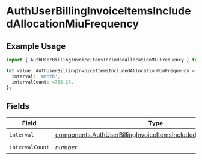 # AuthUserBillingInvoiceItemsIncludedAllocationMiuFrequency

## Example Usage

```typescript
import { AuthUserBillingInvoiceItemsIncludedAllocationMiuFrequency } from '@vercel/client/models/components';

let value: AuthUserBillingInvoiceItemsIncludedAllocationMiuFrequency = {
  interval: 'month',
  intervalCount: 4758.26,
};
```

## Fields

| Field           | Type                                                                                                                                                       | Required           | Description |
| --------------- | ---------------------------------------------------------------------------------------------------------------------------------------------------------- | ------------------ | ----------- |
| `interval`      | [components.AuthUserBillingInvoiceItemsIncludedAllocationMiuInterval](../../models/components/authuserbillinginvoiceitemsincludedallocationmiuinterval.md) | :heavy_check_mark: | N/A         |
| `intervalCount` | _number_                                                                                                                                                   | :heavy_check_mark: | N/A         |
